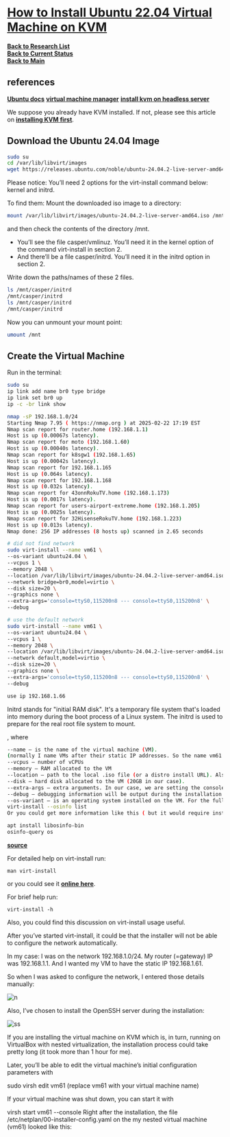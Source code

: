 # **[How to Install Ubuntu 22.04 Virtual Machine on KVM](https://www.wpdiaries.com/ubuntu-on-kvm/)**

**[Back to Research List](../../../../../research_list.md)**\
**[Back to Current Status](../../../../../../development/status/weekly/current_status.md)**\
**[Back to Main](../../../../../../README.md)**

## references

**[Ubuntu docs](https://manpages.ubuntu.com/manpages/trusty/man1/virt-install.1.html)**
**[virtual machine manager](https://ubuntu.com/server/docs/virtual-machine-manager)**
**[install kvm on headless server](https://www.cyberciti.biz/faq/how-to-install-kvm-on-ubuntu-20-04-lts-headless-server/)**

We suppose you already have KVM installed. If not, please see this article on **[installing KVM first](https://www.wpdiaries.com/kvm-on-ubuntu/)**.

## Download the Ubuntu 24.04 Image

```bash
sudo su
cd /var/lib/libvirt/images
wget https://releases.ubuntu.com/noble/ubuntu-24.04.2-live-server-amd64.iso
```

Please notice: You’ll need 2 options for the virt-install command below: kernel and initrd.

To find them: Mount the downloaded iso image to a directory:

```bash
mount /var/lib/libvirt/images/ubuntu-24.04.2-live-server-amd64.iso /mnt
```

and then check the contents of the directory /mnt.

- You’ll see the file casper/vmlinuz. You’ll need it in the kernel option of the command virt-install in section 2.
- And there’ll be a file casper/initrd. You’ll need it in the initrd option in section 2.

Write down the paths/names of these 2 files.

```bash
ls /mnt/casper/initrd 
/mnt/casper/initrd
ls /mnt/casper/initrd
/mnt/casper/initrd
```

Now you can unmount your mount point:

```bash
umount /mnt
```

## Create the Virtual Machine

Run in the terminal:

```bash
sudo su
ip link add name br0 type bridge
ip link set br0 up
ip -c -br link show

nmap -sP 192.168.1.0/24
Starting Nmap 7.95 ( https://nmap.org ) at 2025-02-22 17:19 EST
Nmap scan report for router.home (192.168.1.1)
Host is up (0.00067s latency).
Nmap scan report for moto (192.168.1.60)
Host is up (0.00040s latency).
Nmap scan report for k8sgw1 (192.168.1.65)
Host is up (0.00042s latency).
Nmap scan report for 192.168.1.165
Host is up (0.064s latency).
Nmap scan report for 192.168.1.168
Host is up (0.032s latency).
Nmap scan report for 43onnRokuTV.home (192.168.1.173)
Host is up (0.0017s latency).
Nmap scan report for users-airport-extreme.home (192.168.1.205)
Host is up (0.0025s latency).
Nmap scan report for 32HisenseRokuTV.home (192.168.1.223)
Host is up (0.013s latency).
Nmap done: 256 IP addresses (8 hosts up) scanned in 2.65 seconds

# did not find network
sudo virt-install --name vm61 \
--os-variant ubuntu24.04 \
--vcpus 1 \
--memory 2048 \
--location /var/lib/libvirt/images/ubuntu-24.04.2-live-server-amd64.iso,kernel=casper/vmlinuz,initrd=casper/initrd \
--network bridge=br0,model=virtio \
--disk size=20 \
--graphics none \
--extra-args='console=ttyS0,115200n8 --- console=ttyS0,115200n8' \
--debug

# use the default network
sudo virt-install --name vm61 \
--os-variant ubuntu24.04 \
--vcpus 1 \
--memory 2048 \
--location /var/lib/libvirt/images/ubuntu-24.04.2-live-server-amd64.iso,kernel=casper/vmlinuz,initrd=casper/initrd \
--network default,model=virtio \
--disk size=20 \
--graphics none \
--extra-args='console=ttyS0,115200n8 --- console=ttyS0,115200n8' \
--debug

use ip 192.168.1.66
```

Initrd stands for "initial RAM disk". It's a temporary file system that's loaded into memory during the boot process of a Linux system. The initrd is used to prepare for the real root file system to mount.

, where

```bash
--name – is the name of the virtual machine (VM).
(normally I name VMs after their static IP addresses. So the name vm61 will correspond to the IP 192.168.1.61)
--vcpus – number of vCPUs
--memory – RAM allocated to the VM
--location – path to the local .iso file (or a distro install URL). Also, we set kernel and initrd here (we got values for them in section 1).
--disk – hard disk allocated to the VM (20GB in our case).
--extra-args – extra arguments. In our case, we are setting the console configuration. But, for example, you can configure a static IP for the VM with this.
--debug – debugging information will be output during the installation. Remove this option if you do not need it.
--os-variant – is an operating system installed on the VM. For the full list of supported values, run:
virt-install --osinfo list
Or you could get more information like this ( but it would require installing an additional package libosinfo-bin):

apt install libosinfo-bin
osinfo-query os
```

**[source](https://www.golinuxcloud.com/virt-install-examples-kvm-virt-commands-linux/)**

For detailed help on virt-install run:

`man virt-install`

or you could see it **[online here](https://manpages.ubuntu.com/manpages/jammy/man1/virt-install.1.html)**.

For brief help run:

`virt-install -h`

Also, you could find this discussion on virt-install usage useful.

After you’ve started virt-install, it could be that the installer will not be able to configure the network automatically.

In my case: I was on the network 192.168.1.0/24. My router (=gateway) IP was 192.168.1.1. And I wanted my VM to have the static IP 192.168.1.61.

So when I was asked to configure the network, I entered those details manually:

![n](https://www.wpdiaries.com/wp-content/uploads/2022/11/ubuntu-22-04-network-configuration.png)

Also, I’ve chosen to install the OpenSSH server during the installation:

![ss](https://www.wpdiaries.com/wp-content/uploads/2022/11/ubuntu-22-04-install-openssh-server.png)

If you are installing the virtual machine on KVM which is, in turn, running on VirtualBox with nested virtualization, the installation process could take pretty long (it took more than 1 hour for me).

Later, you’ll be able to edit the virtual machine’s initial configuration parameters with

sudo virsh edit vm61
(replace vm61 with your virtual machine name)

If your virtual machine was shut down, you can start it with

virsh start vm61 --console
Right after the installation, the file /etc/netplan/00-installer-config.yaml on the my nested virtual machine (vm61) looked like this:
